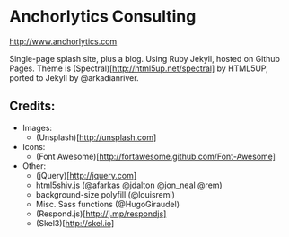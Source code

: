 # Anchorlytics Consulting

http://www.anchorlytics.com

Single-page splash site, plus a blog.
Using Ruby Jekyll, hosted on Github Pages.
Theme is (Spectral)[http://html5up.net/spectral] by HTML5UP,
ported to Jekyll by @arkadianriver.

## Credits:
* Images:
	* (Unsplash)[http://unsplash.com]
* Icons:
	* (Font Awesome)[http://fortawesome.github.com/Font-Awesome]
* Other:
	* (jQuery)[http://jquery.com]
	* html5shiv.js (@afarkas @jdalton @jon_neal @rem)
	* background-size polyfill (@louisremi)
	* Misc. Sass functions (@HugoGiraudel)
	* (Respond.js)[http://j.mp/respondjs]
	* (Skel3)[http://skel.io]
